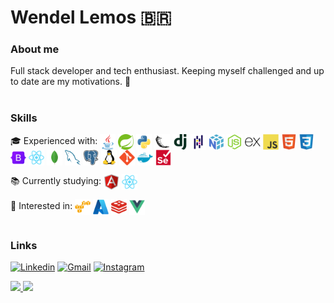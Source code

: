 # Wendel Lemos 🇧🇷

### About me
Full stack developer and tech enthusiast. Keeping myself challenged and up to date are my motivations. 🤖

#

### Skills
🎓 Experienced with:
<img align="center" alt="Java" height="25" width="25" src="https://raw.githubusercontent.com/devicons/devicon/master/icons/java/java-original.svg">
<img align="center" alt="Spring" height="25" width="25" src="https://raw.githubusercontent.com/devicons/devicon/master/icons/spring/spring-original.svg">
<img align="center" alt="Python" height="25" width="25" src="https://raw.githubusercontent.com/devicons/devicon/master/icons/python/python-original.svg">
<img align="center" alt="Flask" height="25" width="25" src="https://raw.githubusercontent.com/devicons/devicon/master/icons/flask/flask-original.svg">
<img align="center" alt="Django" height="25" width="25" src="https://raw.githubusercontent.com/devicons/devicon/master/icons/django/django-plain.svg">
<img align="center" alt="Pandas" height="25" width="25" src="https://raw.githubusercontent.com/devicons/devicon/master/icons/pandas/pandas-original.svg">
<img align="center" alt="Numpy" height="25" width="25" src="https://raw.githubusercontent.com/devicons/devicon/master/icons/numpy/numpy-original.svg">
<img align="center" alt="NodeJS" height="25" width="25" src="https://raw.githubusercontent.com/devicons/devicon/master/icons/nodejs/nodejs-original.svg">
<img align="center" alt="Express" height="25" width="25" src="https://raw.githubusercontent.com/devicons/devicon/master/icons/express/express-original.svg">
<img align="center" alt="JavaScript" height="25" width="25" src="https://raw.githubusercontent.com/devicons/devicon/master/icons/javascript/javascript-original.svg">
<img align="center" alt="HTML" height="25" width="25" src="https://raw.githubusercontent.com/devicons/devicon/master/icons/html5/html5-original.svg">
<img align="center" alt="CSS" height="25" width="25" src="https://raw.githubusercontent.com/devicons/devicon/master/icons/css3/css3-original.svg">
<img align="center" alt="Boostrap" height="25" width="25" src="https://raw.githubusercontent.com/devicons/devicon/master/icons/bootstrap/bootstrap-original.svg">
<img align="center" alt="React" height="25" width="25" src="https://raw.githubusercontent.com/devicons/devicon/master/icons/react/react-original.svg">
<img align="center" alt="MongoDB" height="25" width="25" src="https://raw.githubusercontent.com/devicons/devicon/master/icons/mongodb/mongodb-original.svg">
<img align="center" alt="MySQL" height="25" width="25" src="https://raw.githubusercontent.com/devicons/devicon/master/icons/mysql/mysql-original.svg">
<img align="center" alt="PostgreSQL" height="25" width="25" src="https://raw.githubusercontent.com/devicons/devicon/master/icons/postgresql/postgresql-original.svg">
<img align="center" alt="Linux" height="25" width="25" src="https://raw.githubusercontent.com/devicons/devicon/master/icons/linux/linux-original.svg">
<img align="center" alt="Git" height="25" width="25" src="https://raw.githubusercontent.com/devicons/devicon/master/icons/git/git-original.svg">
<img align="center" alt="Docker" height="25" width="25" src="https://raw.githubusercontent.com/devicons/devicon/master/icons/docker/docker-plain.svg">
<img align="center" alt="Selenium" height="25" width="25" src="https://raw.githubusercontent.com/devicons/devicon/master/icons/selenium/selenium-original.svg">

📚 Currently studying:
<img align="center" alt="Angular" height="25" width="25" src="https://raw.githubusercontent.com/devicons/devicon/master/icons/angularjs/angularjs-original.svg">
<img align="center" alt="React" height="25" width="25" src="https://raw.githubusercontent.com/devicons/devicon/master/icons/react/react-original.svg">

📝 Interested in:
<img align="center" alt="amazonwebservices" height="25" width="25" src="https://raw.githubusercontent.com/devicons/devicon/master/icons/amazonwebservices/amazonwebservices-original.svg">
<img align="center" alt="azure" height="25" width="25" src="https://raw.githubusercontent.com/devicons/devicon/master/icons/azure/azure-original.svg">
<img align="center" alt="Redis" height="25" width="25" src="https://raw.githubusercontent.com/devicons/devicon/master/icons/redis/redis-plain.svg">
<img align="center" alt="VueJS" height="25" width="25" src="https://raw.githubusercontent.com/devicons/devicon/master/icons/vuejs/vuejs-original.svg">

#

### Links
[![Linkedin](https://img.shields.io/badge/LinkedIn-0072b1?style=flat&logo=Linkedin&logoColor=white&link=https://www.linkedin.com/in/wendellemosmoura/)](https://www.linkedin.com/in/wendellemosmoura/) 
[![Gmail](https://img.shields.io/badge/Gmail-DB4437?style=flat&logo=Gmail&logoColor=white&link=mailto:wendellemosmoura@gmail.com)](mailto:wendellemosmoura@gmail.com)
[![Instagram](https://img.shields.io/badge/Instagram-E4405F?style=flat&logo=Instagram&logoColor=white&link=https://www.instagram.com/wendellemos/)](https://www.instagram.com/wendellemos/)

<div>
  <a href="https://github.com/wendellemosmoura">
  <img height="150em" src="https://github-readme-stats.vercel.app/api?username=wendellemosmoura&show_icons=true&theme=tokyonight&include_all_commits=true&count_private=true"/>
  <img height="150em" src="https://github-readme-stats.vercel.app/api/top-langs/?username=wendellemosmoura&layout=compact&langs_count=7&count_private=true&theme=tokyonight"/>
</div>
